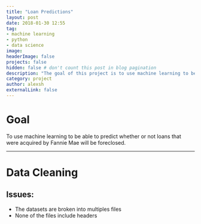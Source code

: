 ```yaml
---
title: "Loan Predictions"
layout: post
date: 2018-01-30 12:55
tag: 
- machine learning
- python
- data science
image: 
headerImage: false
projects: false
hidden: false # don't count this post in blog pagination
description: "The goal of this project is to use machine learning to be able to predict whether or not loans that were acquired by Fannie Mae will be foreclosed."
category: project
author: alexsh
externalLink: false
---
```



# Goal

To use machine learning to be able to predict whether or not loans that were acquired by Fannie Mae will be foreclosed.

---
# Data Cleaning 
## Issues:
* The datasets are broken into multiples files
* None of the files include headers

